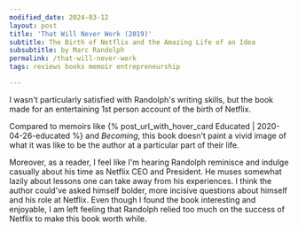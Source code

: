```yaml
---
modified_date: 2024-03-12
layout: post
title: 'That Will Never Work (2019)'
subtitle: The Birth of Netflix and the Amazing Life of an Idea
subsubtitle: by Marc Randolph
permalink: /that-will-never-work
tags: reviews books memoir entrepreneurship

---
```


I wasn't particularly satisfied with Randolph's writing skills, but the book made for an entertaining 1st person account of the birth of Netflix.
<!--more-->

Compared to memoirs like {% post_url_with_hover_card Educated | 2020-04-26-educated %} and _Becoming_, this book doesn't paint a vivid image of what it was like to be the author at a particular part of their life.

Moreover, as a reader, I feel like I'm hearing Randolph reminisce and indulge casually about his time as Netflix CEO and President.
He muses somewhat lazily about lessons one can take away from his experiences.
I think the author could've asked himself bolder, more incisive questions about himself and his role at Netflix.
Even though I found the book interesting and enjoyable, I am left feeling that Randolph relied too much on the success of Netflix to make this book worth while.